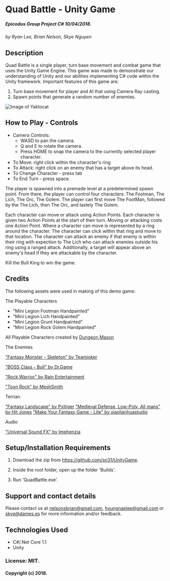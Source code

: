 # Quad Battle - Unity Game

##### Epicodus Group Project C# 10/04/2018.
_by Ryan Lee, Brian Nelson, Skye Nguyen_

## Description

Quad Battle is a single player, turn base movement and combat game that uses the Unity Game Engine. This game was made to demonstrate our understanding of Unity and our abilities implementing C# code within the Unity framework. Important features of this game are: 
 1) Turn base movement for player and AI that using Camera Ray casting.
 2) Spawn points that generate a random number of enemies.

![Image of Yaktocat](https://octodex.github.com/images/yaktocat.png)

## How to Play - Controls

- Camera Controls:
  * WASD to pan the camera.
  * Q and E to rotate the camera.
  * Press HOME to snap the camera to the currently selected player character.
- To Move: right click within the character's ring
- To Attack: right click on an enemy that has a target above its head.
- To Change Character - press tab
- To End Turn - press space.

The player is spawned into a premade level at a predetermined spawn point. From there, the player can control four characters: The Footman, The Lich, The Orc, The Golem. The player can first move The FootMan, followed by the The Lich, then The Orc, and lastely The Golem.

Each character can move or attack using Action Points. Each character is given two Action Points at the start of their turn. Moving or attacking costs one Action Point. Where a character can move is represented by a ring around the character. The character can click within that ring and move to that location. The character can attack an enemy if that enemy is within their ring with expection to The Lich who can attack enemies outside his ring using a ranged attack. Additionally, a target will appear above an enemy's head if they are attackable by the character. 

Kill the Bull King to win the game.


## Credits

The following assets were used in making of this demo game:

The Playable Characters

* "Mini Legion Footman Handpainted"
* "Mini Legion Lich Handpainted"
* "Mini Legion Grunt Handpainted"
* "Mini Legion Rock Golem Handpainted"

All Playable Characters created by [Dungeon Mason](https://assetstore.unity.com/publishers/23554)

The Enemies

["Fantasy Monster - Skeleton" by Teamjoker](https://assetstore.unity.com/publishers/12724)

["BOSS Class - Bull" by Dr.Game](https://assetstore.unity.com/publishers/11890)

["Rock Warrior" by Rain Entertainment](https://assetstore.unity.com/publishers/37390)

["Toon Rock" by MeshSmith](https://assetstore.unity.com/publishers/38396)

Terrian

["Fantasy Landscape" by Pxltiger](https://assetstore.unity.com/publishers/11247)
["Medieval Defense, Low-Poly, All maps" by Hit Jones](https://assetstore.unity.com/publishers/8294)
["Make Your Fantasy Game - Lite" by xiaolianhuastudio](https://assetstore.unity.com/publishers/2752)

Audio

["Universal Sound FX" by Imphenzia](https://assetstore.unity.com/publishers/479)

## Setup/Installation Requirements

1. Download the zip from https://github.com/sn31/UnityGame.

2. Inside the root folder, open up the folder 'Builds'.

3. Run 'QuadBattle.exe'.

## Support and contact details

Please contact us at nelsonsbrian@gmail.com, hyungnaelee@gmail.com or skye@dames.es for more information and/or feedback.

## Technologies Used

* C#/.Net Core 1.1
* Unity

### License: MIT.

#### Copyright (c) 2018.
